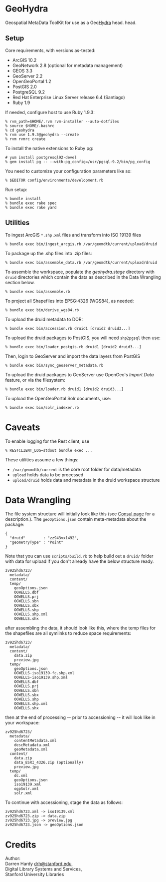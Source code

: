 GeoHydra
=======

Geospatial MetaData ToolKit for use as a Geo[Hydra](http://projecthydra.org) head.
head.

Setup
-----

Core requirements, with versions as-tested:

  * ArcGIS 10.2
  * GeoNetwork 2.8 (optional for metadata management)
  * GEOS 3.3
  * GeoServer 2.2
  * OpenGeoPortal 1.2
  * PostGIS 2.0
  * PostgreSQL 9.2
  * Red Hat Enterprise Linux Server release 6.4 (Santiago)
  * Ruby 1.9

If needed, configure host to use Ruby 1.9.3:

    % rvm_path=$HOME/.rvm rvm-installer --auto-dotfiles
    % source $HOME/.bashrc
    % cd geohydra
    % rvm use 1.9.3@geohydra --create
    % rvm rvmrc create

To install the native extensions to Ruby pg:

    # yum install postgresql92-devel
    % gem install pg -- --with-pg_config=/usr/pgsql-9.2/bin/pg_config 

You need to customize your configuration parameters like so:

    % $EDITOR config/environments/development.rb

Run setup:

    % bundle install
    % bundle exec rake spec
    % bundle exec rake yard

Utilities
---------

To ingest ArcGIS `*.shp.xml` files and transform into ISO 19139 files

    % bundle exec bin/ingest_arcgis.rb /var/geomdtk/current/upload/druid

To package up the .shp files into .zip files:

    % bundle exec bin/assemble_data.rb /var/geomdtk/current/upload/druid

To assemble the workspace, populate the *geohydra.stage* directory with `druid` directories which
contain the data as described in the Data Wrangling section below.

    % bundle exec bin/assemble.rb

To project all Shapefiles into EPSG:4326 (WGS84), as needed:

    % bundle exec bin/derive_wgs84.rb

To upload the druid metadata to DOR:

    % bundle exec bin/accession.rb druid1 [druid2 druid3...]

To upload the druid packages to PostGIS, you will need `shp2pgsql` then use:

    % bundle exec bin/loader_postgis.rb druid1 [druid2 druid3...]

Then, login to GeoServer and import the data layers from PostGIS

    % bundle exec bin/sync_geoserver_metadata.rb

To upload the druid packages to GeoServer use OpenGeo's *Import Data* feature, or via the filesystem:

    % bundle exec bin/loader.rb druid1 [druid2 druid3...]

To upload the OpenGeoPortal Solr documents, use:

    % bundle exec bin/solr_indexer.rb 

Caveats
=======

To enable logging for the Rest client, use

    % RESTCLIENT_LOG=stdout bundle exec ...

These utilities assume a few things:

* `/var/geomdtk/current` is the core root folder for data/metadata
* `upload` holds data to be processed
* `upload/druid` holds data and metadata in the druid workspace structure

Data Wrangling
==============

The file system structure will initially look like this (see [Consul
page](https://consul.stanford.edu/x/C5xSC) for a description.). The `geoOptions.json` contain meta-metadata about the package:

    { 
      "druid"        : "zz943vx1492", 
      "geometryType" : "Point" 
    }

Note that you can use `scripts/build.rb` to help build out a `druid/` folder with data for upload
if you don't already have the below structure ready.

    zv925hd6723/
      metadata/
      content/
      temp/
        geoOptions.json
        OGWELLS.dbf
        OGWELLS.prj
        OGWELLS.sbn
        OGWELLS.sbx
        OGWELLS.shp
        OGWELLS.shp.xml
        OGWELLS.shx

after assembling the data, it should look like this, where the temp files for the shapefiles are all
symlinks to reduce space requirements:

    zv925hd6723/
      metadata/
      content/
        data.zip
        preview.jpg
      temp/
        geoOptions.json
        OGWELLS-iso19139-fc.shp.xml
        OGWELLS-iso19139.shp.xml
        OGWELLS.dbf
        OGWELLS.prj
        OGWELLS.sbn
        OGWELLS.sbx
        OGWELLS.shp
        OGWELLS.shp.xml
        OGWELLS.shx


then at the end of processing -- prior to accessioning -- it will look like in your workspace:

    zv925hd6723/
      metadata/
        contentMetadata.xml
        descMetadata.xml
        geoMetadata.xml
      content/
        data.zip
        data_ESRI_4326.zip (optionally)
        preview.jpg
      temp/
        dc.xml
        geoOptions.json
        iso19139.xml
        ogpSolr.xml
        solr.xml

To continue with accessioning, stage the data as follows:

    zv925hd6723.xml -> iso19139.xml
    zv925hd6723.zip -> data.zip
    zv925hd6723.jpg -> preview.jpg
    zv925hd6723.json -> geoOptions.json

Credits
=======

Author:  
Darren Hardy <drh@stanford.edu>,  
Digital Library Systems and Services,  
Stanford University Libraries

